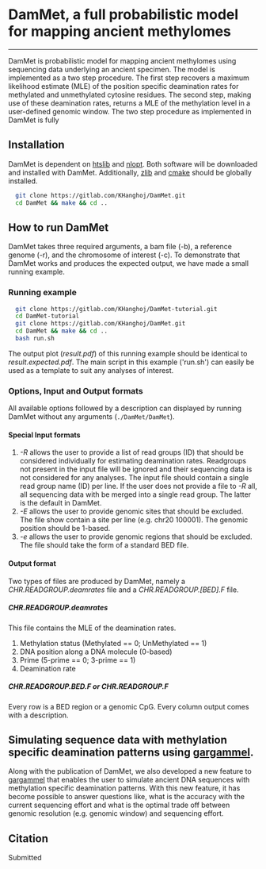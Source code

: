 # DamMet, a full probabilistic model for mapping ancient methylomes #

-------------------------------------------------------------------------------

DamMet is probabilistic model for mapping ancient methylomes using sequencing data underlying an ancient specimen.
The model is implemented as a two step procedure. The first step recovers a maximum likelihood estimate (MLE) of the position specific deamination rates for methylated and unmethylated cytosine residues. The second step, making use of these deamination rates, returns a MLE of the methylation level in a user-defined genomic window. The two step procedure as implemented in DamMet is fully 

## Installation ##
DamMet is dependent on [htslib](https://github.com/samtools/htslib.git) and [nlopt](https://nlopt.readthedocs.io/en/latest). Both software will be downloaded and installed with DamMet. Additionally, [zlib](https://zlib.net/) and [cmake](https://cmake.org/download) should be globally installed.

``` bash
  git clone https://gitlab.com/KHanghoj/DamMet.git
  cd DamMet && make && cd ..
```

## How to run DamMet ##

DamMet takes three required arguments, a bam file (-b), a reference genome (-r), and the chromosome of interest (-c). To demonstrate that DamMet works and produces the expected output, we have made a small running example.

### Running example ###

``` bash
  git clone https://gitlab.com/KHanghoj/DamMet-tutorial.git
  cd DamMet-tutorial
  git clone https://gitlab.com/KHanghoj/DamMet.git
  cd DamMet && make && cd ..
  bash run.sh
```

The output plot (*result.pdf*) of this running example should be identical to *result.expected.pdf*. The main script in this example ('run.sh') can easily be used as a template to suit any analyses of interest.

### Options, Input and Output formats ###

All available options followed by a description can displayed by running DamMet without any arguments (`./DamMet/DamMet`). 

#### Special Input formats ####

1. *-R* allows the user to provide a list of read groups (ID) that should be considered individually for estimating deamination rates. Readgroups not present in the input file will be ignored and their sequencing data is not considered for any analyses. The input file should contain a single read group name (ID) per line. If the user does not provide a file to *-R* all, all sequencing data with be merged into a single read group. The latter is the default in DamMet.
2. *-E* allows the user to provide genomic sites that should be excluded. The file show contain a site per line (e.g. chr20 100001). The genomic position should be 1-based.
3. *-e* allows the user to provide genomic regions that should be excluded. The file should take the form of a standard BED file.

#### Output format ####

Two types of files are produced by DamMet, namely a *CHR.READGROUP.deamrates* file and a *CHR.READGROUP.[BED].F* file.

##### *CHR.READGROUP.deamrates* #####
This file contains the MLE of the deamination rates. 
1. Methylation status (Methylated == 0; UnMethylated == 1)
2. DNA position along a DNA molecule (0-based)
3. Prime (5-prime == 0; 3-prime == 1)
4. Deamination rate

##### *CHR.READGROUP.BED.F* or *CHR.READGROUP.F* #####
Every row is a BED region or a genomic CpG. Every column output comes with a description.


## Simulating sequence data with methylation specific deamination patterns using [gargammel](https://github.com/grenaud/gargammel). ##

Along with the publication of DamMet, we also developed a new feature to [gargammel](https://github.com/grenaud/gargammel) that enables the user to simulate ancient DNA sequences with methylation specific deamination patterns. With this new feature, it has become possible to answer questions like, what is the accuracy with the current sequencing effort and what is the optimal trade off between genomic resolution (e.g. genomic window) and sequencing effort. 

## Citation ##

Submitted
